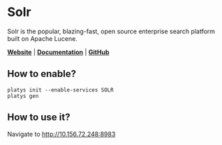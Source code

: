 # Solr

Solr is the popular, blazing-fast, open source enterprise search platform built on Apache Lucene.

**[Website](https://solr.apache.org/)** | **[Documentation](https://solr.apache.org/)** | **[GitHub](https://github.com/apache/solr)**

## How to enable?

```
platys init --enable-services SOLR
platys gen
```

## How to use it?

Navigate to <http://10.156.72.248:8983>